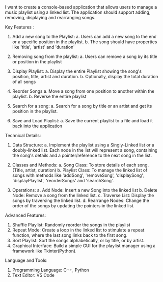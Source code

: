 I want to create a console-based application that allows users to manage a music playlist using a linked list. The application should support adding, removing, displaying and rearranging songs.

Key Features : 
1.	Add a new song to the Playlist:
a.	Users can add a new song to the end or a specific position in the playlist.
b.	The song should have properties like 'title', 'artist' and 'duration'

2.	Removing song from the playlist:
a.	Users can remove a song by its title or position in the playlist

3.	Display Playlist:
a.	Display the entire Playlist showing the song's position, title, artist and duration.
b.	Optionally, display the total duration of all songs

4.	Reorder Songs
a.	Move a song from one position to another within the playlist.
b.	Reverse the entire playlist

5.	Search for a song:
a.	Search for a song by title or an artist and get its position in the playlist.

6.	Save and Load Playlist:
a.	Save the current playlist to a file and load it back into the application

Technical Details:
1.	Data Structure:
a.	Implement the playlist using a Singly-Linked list or a doubly-linked list. Each node in the list will represent a song, containing the song's details and a pointer/reference to the next song in the list.

2.	Classes and Methods:
a.	Song Class: To store details of each song.(Title, artist, duration)
b.	Playlist Class: To manage the linked list of songs with methods like 'addSong', 'removeSong', 'displaySong', 'displayPlaylist', 'reorderSongs' and 'searchSong'.

3.	Operations:
a.	Add Node: Insert a new Song into the linked list
b.	Delete Node: Remove a song from the linked list.
c.	Traverse List: Display the songs by traversing the linked list.
d.	Rearrange Nodes: Change the order of the songs by updating the pointers in the linked list.

Advanced Features:
1.	Shuffle Playlist: Randomly reorder the songs in the playlist
2.	Repeat Mode: Create a loop in the linked list to stimulate a repeat function, where the last song links back to the first song.
3.	Sort Playlist: Sort the songs alphabetically, or by title, or by artist.
4.	Graphical Interface: Build a simple GUI for the playlist manager using a framework like Tkinter(Python).

Language and Tools:
1.	Programming Language: C++, Python
2.	Text Editor: VS Code
